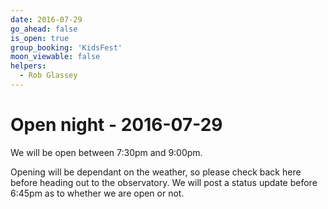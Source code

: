 ```yaml
---
date: 2016-07-29
go_ahead: false
is_open: true
group_booking: 'KidsFest'
moon_viewable: false
helpers:
  - Rob Glassey
---
```

Open night - 2016-07-29
===================
We will be open between 7:30pm and 9:00pm.

Opening will be dependant on the weather, so please check back here before
heading out to the observatory. We will post a status update before 6:45pm
as to whether we are open or not.
